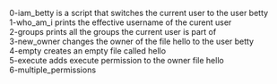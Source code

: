 0-iam_betty is a script that switches the current user to the user betty <br/>
1-who_am_i prints the effective username of the curent user <br/>
2-groups prints all the groups the current user is part of <br/>
3-new_owner changes the owner of the file hello to the user betty <br/>
4-empty creates an empty file called hello <br/>
5-execute adds execute permission to the owner file hello <br/>
6-multiple_permissions <br/>

